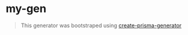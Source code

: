 # my-gen

> This generator was bootstraped using [create-prisma-generator](https://github.com/YassinEldeeb/create-prisma-generator)
